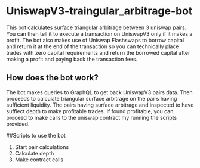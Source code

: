 # UniswapV3-traingular_arbitrage-bot
This bot calculates surface triangular arbitrage between 3 uniswap pairs. You can then tell it to execute a transaction on UniswapV3 only if it makes a profit.
The bot also makes use of Uniswap Flashswaps to borrow capital and return it at the end of the transaction so you can technically place trades with zero capital 
requirements and return the borrowed capital after making a profit and paying back the transaction fees.

## How does the bot work?
The bot makes queries to GraphQL to get back UniswapV3 pairs data. Then proceeds to calculate triangular surface arbitrage on the pairs having sufficient liquidity.
The pairs having surface arbitrage and inspected to have suffiect depth to make profitable trades. If found profitable, you can proceed to make calls to the uniswap 
contract my running the scripts provided.

##Scripts to use the bot
1. Start pair calculations
2. Calculate depth
3. Make contract calls
